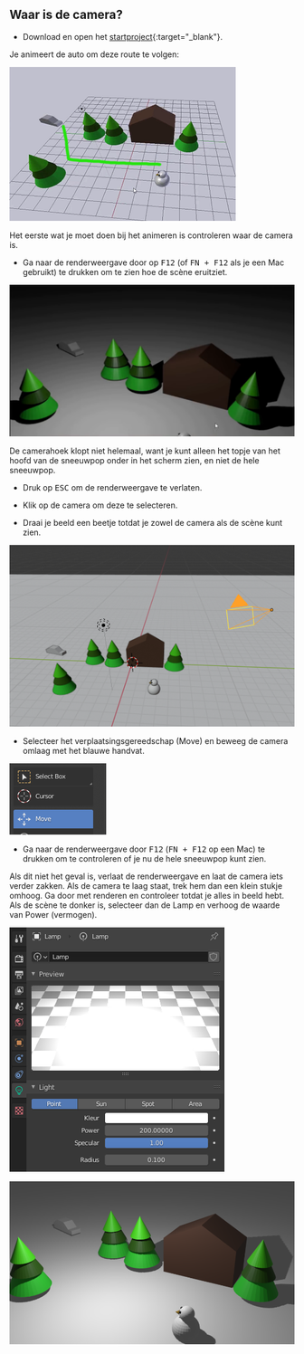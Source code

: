 ## Waar is de camera?

+ Download en open het [startproject](resources/snow-scene-starter.blend){:target="_blank"}.

Je animeert de auto om deze route te volgen:

![Autoroute](images/blender-proper-car-route.png)

Het eerste wat je moet doen bij het animeren is controleren waar de camera is.

+ Ga naar de renderweergave door op <kbd>F12</kbd> (of <kbd>FN + F12</kbd> als je een Mac gebruikt) te drukken om te zien hoe de scène eruitziet.

![Eerste render](images/blender-initial-render.png)

De camerahoek klopt niet helemaal, want je kunt alleen het topje van het hoofd van de sneeuwpop onder in het scherm zien, en niet de hele sneeuwpop.

+ Druk op <kbd>ESC</kbd> om de renderweergave te verlaten.

+ Klik op de camera om deze te selecteren.

+ Draai je beeld een beetje totdat je zowel de camera als de scène kunt zien.

![Verplaats de camera](images/blender-snowscene-move-camera.png)

+ Selecteer het verplaatsingsgereedschap (Move) en beweeg de camera omlaag met het blauwe handvat.

![Verplaatsingsgereedschap](images/blender-move-tool.png)

+ Ga naar de renderweergave door <kbd>F12</kbd> (<kbd>FN + F12</kbd> op een Mac) te drukken om te controleren of je nu de hele sneeuwpop kunt zien.

Als dit niet het geval is, verlaat de renderweergave en laat de camera iets verder zakken. Als de camera te laag staat, trek hem dan een klein stukje omhoog. Ga door met renderen en controleer totdat je alles in beeld hebt. Als de scène te donker is, selecteer dan de Lamp en verhoog de waarde van Power (vermogen).

![Lampvermogen](images/blender-lamp-power.png)

![Laatste render](images/blender-final-render.png)